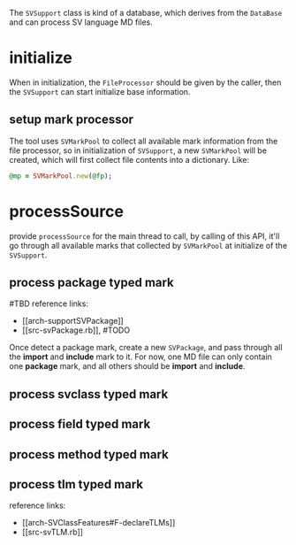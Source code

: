 The `SVSupport` class is kind of a database, which derives from the `DataBase` and can process SV language MD files.

# initialize
When in initialization, the `FileProcessor` should be given by the caller, then the `SVSupport` can start initialize base information.
## setup mark processor
The tool uses `SVMarkPool` to collect all available mark information from the file processor, so in initialization of `SVSupport`, a new `SVMarkPool` will be created, which will first collect file contents into a dictionary. Like:
```ruby
@mp = SVMarkPool.new(@fp);
```
# processSource
provide `processSource` for the main thread to call, by calling of this API, it'll go through all available marks that collected by `SVMarkPool` at initialize of the `SVSupport`.

## process package typed mark
#TBD 
reference links:
- [[arch-supportSVPackage]]
- [[src-svPackage.rb]], #TODO

Once detect a package mark, create a new `SVPackage`, and pass through all the **import** and **include** mark to it. For now, one MD file can only contain one **package** mark, and all others should be **import** and **include**.

## process svclass typed mark
## process field typed mark
## process method typed mark
## process tlm typed mark
reference links:
- [[arch-SVClassFeatures#F-declareTLMs]]
- [[src-svTLM.rb]]